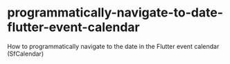 # programmatically-navigate-to-date-flutter-event-calendar
How to programmatically navigate to the date in the Flutter event calendar (SfCalendar)

